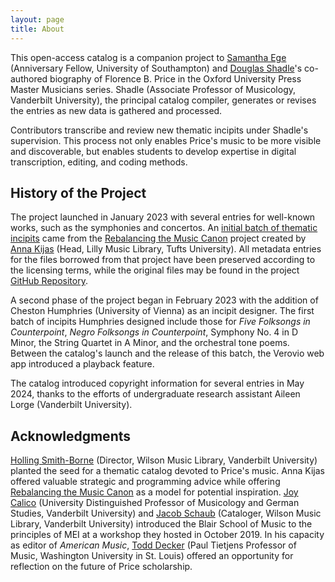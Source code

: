 ```yaml
---
layout: page
title: About
---
```


This open-access catalog is a companion project to <a href="https://www.samanthaege.com/" target="_blank">Samantha Ege</a> (Anniversary Fellow, University of Southampton) and <a href="https://blair.vanderbilt.edu/bio/douglas-shadle" target="_blank">Douglas Shadle</a>'s co-authored biography of Florence B. Price in the Oxford University Press Master Musicians series. Shadle (Associate Professor of Musicology, Vanderbilt University), the principal catalog compiler, generates or revises the entries as new data is gathered and processed.

Contributors transcribe and review new thematic incipits under Shadle's supervision. This process not only enables Price's music to be more visible and discoverable, but enables students to develop expertise in digital transcription, editing, and coding methods.

## History of the Project

The project launched in January 2023 with several entries for well-known works, such as the symphonies and concertos. An <a href="https://rebalancing-music-canon.com/price/" target="_blank">initial batch of thematic incipits</a> came from the <a href="https://rebalancing-music-canon.com/" target="_blank">Rebalancing the Music Canon</a> project created by <a href="http://annakijas.com/" target="_blank">Anna Kijas</a> (Head, Lilly Music Library, Tufts University). All metadata entries for the files borrowed from that project have been preserved according to the licensing terms, while the original files may be found in the project <a href="https://github.com/annakijas1/rebalancing-music-canon" target="_blank">GitHub Repository</a>.

A second phase of the project began in February 2023 with the addition of Cheston Humphries (University of Vienna) as an incipit designer. The first batch of incipits Humphries designed include those for *Five Folksongs in Counterpoint*, *Negro Folksongs in Counterpoint*, Symphony No. 4 in D Minor, the String Quartet in A Minor, and the orchestral tone poems. Between the catalog's launch and the release of this batch, the Verovio web app introduced a playback feature.

The catalog introduced copyright information for several entries in May 2024, thanks to the efforts of undergraduate research assistant Aileen Lorge (Vanderbilt University).

## Acknowledgments

<a href="https://blair.vanderbilt.edu/bio/holling-smith-borne" target="_blank">Holling Smith-Borne</a> (Director, Wilson Music Library, Vanderbilt University) planted the seed for a thematic catalog devoted to Price's music. Anna Kijas offered valuable strategic and programming advice while offering <a href="https://rebalancing-music-canon.com/" target="_blank">Rebalancing the Music Canon</a> as a model for potential inspiration. <a href="https://blair.vanderbilt.edu/bio/joy-calico" target="_blank">Joy Calico</a> (University Distinguished Professor of Musicology and German Studies, Vanderbilt University) and <a href="https://blair.vanderbilt.edu/bio/jacob-schaub" target="_blank">Jacob Schaub</a> (Cataloger, Wilson Music Library, Vanderbilt University) introduced the Blair School of Music to the principles of MEI at a workshop they hosted in October 2019. In his capacity as editor of *American Music*, <a href="https://music.wustl.edu/people/todd-decker" target="_blank">Todd Decker</a> (Paul Tietjens Professor of Music, Washington University in St. Louis) offered an opportunity for reflection on the future of Price scholarship.
